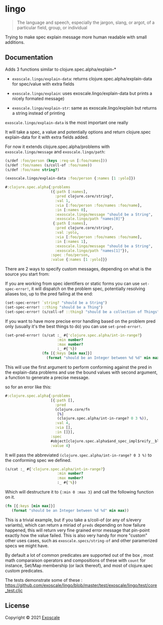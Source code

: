 # lingo

> The language and speech, especially the jargon, slang, or argot, of
> a particular field, group, or individual

Trying to make spec explain message more human readable with small
additions.

## Documentation

Adds 3 functions similar to clojure.spec.alpha/explain-*

* `exoscale.lingo/explain-data`: returns
  clojure.spec.alpha/explain-data for spec/value with extra fields

* `exoscale.lingo/explain`: uses exoscale.lingo/explain-data but prints
  a nicely formated message)

* `exoscale.lingo/explain-str`: same as exoscale.lingo/explain but
  returns a string instead of printing

`exoscale.lingo/explain-data` is the most important one really

It will take a spec, a value and potentially options and return clojure.spec
explain-data for it with extra fields added.

For now it extends clojure.spec.alpha/problems with
`exoscale.lingo/message` and `exoscale.lingo/path`:

```clj
(s/def :foo/person (keys :req-un [:foo/names]))
(s/def :foo/names (s/coll-of :foo/name))
(s/def :foo/name string?)

(exoscale.lingo/explain-data :foo/person {:names [1 :yolo]})

#:clojure.spec.alpha{:problems
                     ({:path [:names],
                       :pred clojure.core/string?,
                       :val 1,
                       :via [:foo/person :foo/names :foo/name],
                       :in [:names 0],
                       :exoscale.lingo/message "should be a String",
                       :exoscale.lingo/path "names[0]"}
                      {:path [:names],
                       :pred clojure.core/string?,
                       :val :yolo,
                       :via [:foo/person :foo/names :foo/name],
                       :in [:names 1],
                       :exoscale.lingo/message "should be a String",
                       :exoscale.lingo/path "names[1]"}),
                     :spec :foo/person,
                     :value {:names [1 :yolo]}}
```

There are 2 ways to specify custom messages, depending on what is the
source you start from:

If you are working from spec identifiers or static forms you can use `set-spec-error!`, it will dispatch on the problem spec, potentially resolving aliases too, up to the pred failing at the end:

``` clj
(set-spec-error! `string? "should be a String")
(set-spec-error! ::thing "should be a Thing")
(set-spec-error! (s/coll-of ::thing) "should be a collection of Things")
```

If you want to have more precise error handling based on the problem
pred only (usually it's the best things to do) you can use `set-pred-error!`.

``` clj
(set-pred-error! (s/cat :_ #{'clojure.spec.alpha/int-in-range?}
                        :min number?
                        :max number?
                        :_ #{'%})
                 (fn [{:keys [min max]}]
                   (format "should be an Integer between %d %d" min max)))
```

This will use the first argument to perform conforming against the
pred in the explain-data problems and use the bound values with second
argument, a function to generate a precise message.

so for an error like this:

```clj
#:clojure.spec.alpha{:problems
                     [{:path [],
                       :pred
                       (clojure.core/fn
                        [%]
                        (clojure.spec.alpha/int-in-range? 0 3 %)),
                       :val 4,
                       :via [],
                       :in []}],
                     :spec
                     #object[clojure.spec.alpha$and_spec_impl$reify__blabla]
                     :value 4}
```



It will pass the abbreviated `(clojure.spec.alpha/int-in-range? 0 3
%)` to the conforming spec we defined.

``` clj
(s/cat :_ #{'clojure.spec.alpha/int-in-range?}
                        :min number?
                        :max number?
                        :_ #{'%})
```

Which will destructure it to `{:min 0 :max 3}` and call the following
function on it.

``` clj
(fn [{:keys [min max]}]
   (format "should be an Integer between %d %d" min max))
```

This is a trivial example, but if you take a s/coll-of (or any of
s/every variants), which can return a miriad of `preds` depending on
how failure happened, this will return very fine grained error message
that pin-point exactly how the value failed.
This is also very handy for more "custom" other uses cases, such as
`exoscale.specs/string-of` and other paramerized specs we might have.

By default a lot of common predicates are supported out of the box ,
most math comparaison operators and compositions of these with `count`
for instance, Set/Map membership (or lack thereof), and most of
clojure.spec custom predicates.

The tests demonstrate some of these :
https://github.com/exoscale/lingo/blob/master/test/exoscale/lingo/test/core_test.cljc

## License

Copyright © 2021 [Exoscale](https://exoscale.com)
